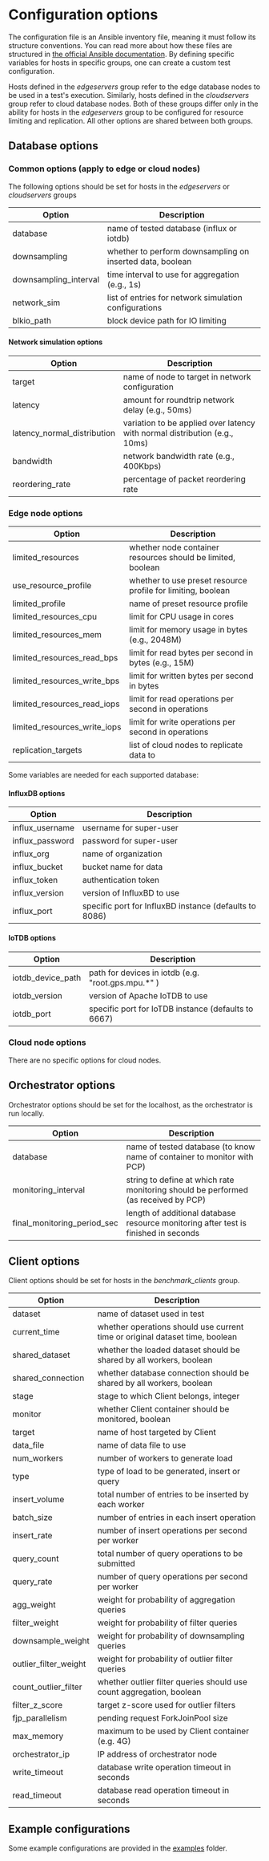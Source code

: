 # Configuration options

The configuration file is an Ansible inventory file, meaning it must follow its structure conventions. You can read more about how these files are structured in [the official Ansible documentation](https://docs.ansible.com/ansible/latest/inventory_guide/intro_inventory.html). By defining specific variables for hosts in specific groups, one can create a custom test configuration.

Hosts defined in the *edgeservers* group refer to the edge database nodes to be used in a test's execution. Similarly, hosts defined in the *cloudservers* group refer to cloud database nodes. Both of these groups differ only in the ability for hosts in the *edgeservers* group to be configured for resource limiting and replication. All other options are shared between both groups.

## Database options

### Common options (apply to edge or cloud nodes)

The following options should be set for hosts in the *edgeservers* or *cloudservers* groups

| Option | Description |
| --- | --- |
| database  | name of tested database (influx or iotdb) |
| downsampling | whether to perform downsampling on inserted data, boolean|
| downsampling\_interval | time interval to use for aggregation (e.g., 1s)|
| network\_sim | list of entries for network simulation configurations |
| blkio\_path | block device path for IO limiting|

#### Network simulation options

| Option | Description |
| --- | --- |
| target |  name of node to target in network configuration |
| latency |  amount for roundtrip network delay (e.g., 50ms) |
| latency\_normal\_distribution |  variation to be applied over latency with normal distribution (e.g., 10ms) |
| bandwidth |  network bandwidth rate (e.g., 400Kbps) |
| reordering\_rate |  percentage of packet reordering rate |


### Edge node options

| Option | Description |
| --- | --- |
| limited\_resources | whether node container resources should be limited, boolean|
| use\_resource\_profile | whether to use preset resource profile for limiting, boolean|
| limited\_profile | name of preset resource profile|
| limited\_resources\_cpu | limit for CPU usage in cores |
| limited\_resources\_mem | limit for memory usage in bytes (e.g., 2048M) |
| limited\_resources\_read\_bps | limit for read bytes per second in bytes (e.g., 15M) |
| limited\_resources\_write\_bps | limit for written bytes per second in bytes |
| limited\_resources\_read\_iops | limit for read operations per second in operations |
| limited\_resources\_write\_iops | limit for write operations per second in operations |
replication\_targets | list of cloud nodes to replicate data to|

Some variables are needed for each supported database:

#### InfluxDB options

| Option | Description |
| --- | --- |
| influx\_username | username for super-user |
| influx\_password | password for super-user |
| influx\_org | name of organization |
| influx\_bucket | bucket name for data |
| influx\_token | authentication token  |
| influx\_version | version of InfluxBD to use |
| influx\_port | specific port for InfluxBD instance (defaults to 8086)|

#### IoTDB options

| Option | Description |
| --- | --- |
| iotdb\_device\_path | path for devices in iotdb (e.g. "root.gps.mpu.*" )|
| iotdb\_version | version of Apache IoTDB to use |
| iotdb\_port | specific port for IoTDB instance (defaults to 6667)|

### Cloud node options

There are no specific options for cloud nodes.

## Orchestrator options

Orchestrator options should be set for the localhost, as the orchestrator is run locally.

| Option | Description |
| --- | --- |
| database  | name of tested database (to know name of container to monitor with PCP) |
| monitoring\_interval  | string to define at which rate monitoring should be performed (as received by PCP)  |
| final\_monitoring\_period\_sec | length of additional database resource monitoring after test is finished in seconds |

## Client options

Client options should be set for hosts in the *benchmark_clients* group. 

| Option | Description |
| --- | --- |
dataset  | name of dataset used in test  |
| current\_time | whether operations should use current time or original dataset time, boolean|
| shared\_dataset | whether the loaded dataset should be shared by all workers, boolean |
| shared\_connection | whether database connection should be shared by all workers, boolean |
| stage | stage to which Client belongs, integer |
| monitor | whether Client container should be monitored, boolean |
| target | name of host targeted by Client |
| data\_file | name of data file to use |
| num\_workers | number of workers to generate load |
| type | type of load to be generated, insert or query |
| insert\_volume | total number of entries to be inserted by each worker|
| batch\_size | number of entries in each insert operation|
| insert\_rate | number of insert operations per second per worker |
| query\_count | total number of query operations to be submitted |
| query\_rate | number of query operations per second per worker |
| agg\_weight | weight for probability of aggregation queries |
| filter\_weight | weight for probability of filter queries |
| downsample\_weight | weight for probability of downsampling queries |
| outlier\_filter\_weight | weight for probability of outlier filter queries |
| count\_outlier\_filter | whether outlier filter queries should use count aggregation, boolean  |
| filter\_z\_score | target z-score used for outlier filters |
| fjp\_parallelism | pending request ForkJoinPool size |
| max\_memory | maximum to be used by Client container (e.g. 4G) |
| orchestrator\_ip | IP address of orchestrator node|
| write\_timeout | database write operation timeout in seconds|
| read\_timeout | database read operation timeout in seconds|

## Example configurations

Some example configurations are provided in the [examples](examples) folder.